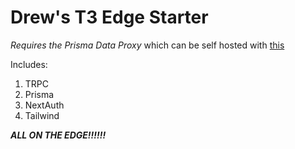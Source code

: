 # Drew's T3 Edge Starter

_Requires the Prisma Data Proxy_
which can be self hosted with [this](https://github.com/aiji42/prisma-data-proxy-alt)

Includes:

1. TRPC
2. Prisma
3. NextAuth
4. Tailwind

**_ALL ON THE EDGE!!!!!!_**
